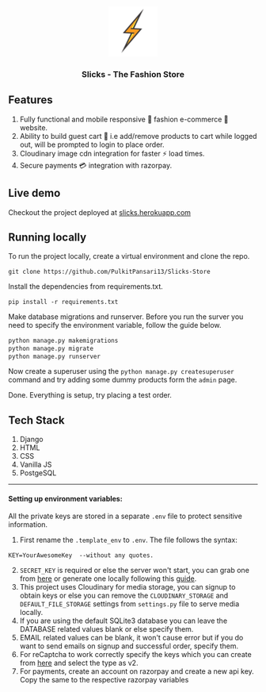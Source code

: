 <br>
<p align="center">
  <img src="https://github.com/PulkitPansari13/Slicks-Store/blob/main/static/img/logo_sm.png" alt="Logo" height = "100"/>
  <h3 align="center">Slicks - The Fashion Store</h3>
</p>

## Features 
1. Fully functional and mobile responsive 📱 fashion e-commerce 🤳 website.
2. Ability to build guest cart 🛒 i.e add/remove products to cart while logged out, will be prompted to login to place order.
3. Cloudinary image cdn integration for faster ⚡ load times.
4. Secure payments 💳 integration with razorpay.

## Live demo
Checkout the project deployed at [slicks.herokuapp.com](https://slicks.herokuapp.com/)

## Running locally
To run the project locally, create a virtual environment and clone the repo.
```
git clone https://github.com/PulkitPansari13/Slicks-Store
```

Install the dependencies from requirements.txt.
```
pip install -r requirements.txt
```

Make database migrations and runserver. Before you run the surver you need to specify the environment variable, follow the guide below. 
```
python manage.py makemigrations
python manage.py migrate
python manage.py runserver
``` 
Now create a superuser using the `python manage.py createsuperuser` command and try adding some dummy products form the `admin` page.

Done. Everything is setup, try placing a test order. 

## Tech Stack
1. Django
2. HTML
3. CSS
4. Vanilla JS
5. PostgeSQL

---
#### Setting up environment variables:
All the private keys are stored in a separate `.env` file to protect sensitive information.
1. First rename the `.template_env` to `.env`. The file follows the syntax:
``` 
KEY=YourAwesomeKey  --without any quotes.
```
2. `SECRET_KEY` is required or else the server won't start, you can grab one from [here](https://djecrety.ir/) or generate one locally following this [guide](https://humberto.io/blog/tldr-generate-django-secret-key/).
3. This project uses Cloudinary for media storage, you can signup to obtain keys or else you can remove the `CLOUDINARY_STORAGE` and `DEFAULT_FILE_STORAGE` settings from `settings.py` file to serve media locally.
4. If you are using the default SQLite3 database you can leave the DATABASE related values blank or else specify them.
5. EMAIL related values can be blank, it won't cause error but if you do want to send emails on signup and successful order, specify them.
6. For reCaptcha to work correctly specify the keys which you can create from [here](https://www.google.com/recaptcha/admin/create) and select the type as v2.
7. For payments, create an account on razorpay and create a new api key. Copy the same to the respective razorpay variables